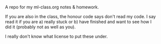 A repo for my ml-class.org notes & homework.

If you are also in the class, the honour code says don't read my code. I say read it if you are a) really stuck or b) have finished and want to see how I did it (probably not as well as you).

I really don't know what license to put these under.